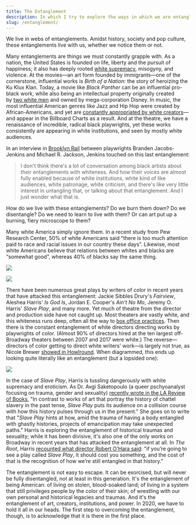 ```yaml
---
title: The Entanglement
description: In which I try to explore the ways in which we are entangled with history, legacies and traumas.
slug: /entanglement/
---
```


We live in webs of entanglements. Amidst history, society and pop culture, these entanglements live with us, whether we notice them or not.

Many entanglements are things we must constantly grapple with. As a nation, the United States is founded on life, liberty and the pursuit of happiness; it also has deeply rooted [white supremacy](https://www.theatlantic.com/magazine/archive/2019/04/adam-serwer-madison-grant-white-nationalism/583258/), misogyny, and violence. At the movies—an art form founded by immigrants—one of the cornerstone, influential works is *Birth of a Nation*: the story of heroizing the Ku Klux Klan. Today, a movie like *Black Panther* can be an influential pro-black work, while also being an intellectual property originally created by [two white men](<https://en.m.wikipedia.org/wiki/Black_Panther_(Marvel_Comics)>) and owned by mega-corporation Disney. In music, the most influential American genres like Jazz and Hip Hop were created by African-Americans, and yet are [constantly appropriated by white creators](https://www.nytimes.com/interactive/2019/08/14/magazine/music-black-culture-appropriation.html)—and appear in the Billboard Charts as a result. And at the theatre, we have a renaissance of incredible, radical black playwrights, yet these works consistently are appearing in white institutions, and seen by mostly white audiences.

In an interview in [Brooklyn Rail](https://brooklynrail.org/2019/06/theater/In-Dialogue-Inner-Life-Out-Loud-A-Strange-Loop) between playwrights Branden Jacobs-Jenkins and Michael R. Jackson, Jenkins touched on this last entanglement:

> I don't think there's a lot of conversation among black artists about their entanglements with whiteness. And how their voices are almost fully enabled because of white institutions, white kind of like audiences, white patronage, white criticism, and there's like very little interest in untangling that, or talking about that entanglement. And I just wonder what that is.

How do we live with these entanglements? Do we burn them down? Do we disentangle? Do we need to learn to live with them? Or can art put up a burning, fiery microscope to them?

Many white America simply ignore them. In a recent study from Pew Research Center, 50% of white Americans said “there is too much attention paid to race and racial issues in our country these days”. Likewise, most white Americans believe that relations between whites and blacks are “somewhat good”, whereas 40% of blacks say the same thing.

![](/images/Relations.jpg)

![](/images/Relations2.jpg)

There have been numerous great plays by writers of color in recent years that have attacked this entanglement: Jackie Sibbles Drury's *Fairview*, Aleshea Harris' *Is God Is*, Jordan E. Cooper's *Ain't No Mo*, Jeremy O. Harris' *Slave Play*, and many more. Yet much of theatre from the director and production side have not caught up. Most theaters are vastly white, and this whiteness runs deep, often all the way to [box office practices](http://twitter.com/josesolismayen/status/1186831453620973568). Then there is the constant entanglement of white directors directing works by playwrights of color. (Almost 90% of directors hired at the ten largest off-Broadway theaters between 2007 and 2017 were white.) The reverse—directors of color getting to direct white writers’ work—is largely not true, as Nicole Brewer [showed in Howlround](https://howlround.com/playwrights-color-white-directors-and-exposing-racist-policy). When diagrammed, this ends up looking quite literally like an entanglement (but a lopsided one):

![](/images/directorethnicity.jpg)

In the case of *Slave Play*, Harris is tussling dangerously with white supremacy and eroticism. As Dr. Avgi Saketopoulo (a queer pschyoanalyst focusing on trauma, gender and sexuality) [recently wrote in the LA Review of Books](https://lareviewofbooks.org/article/consentsowhite-on-the-erotics-of-slave-play-in-slave-play/), "In contrast to works of art that portray the history of chattel slavery in the past tense, *Slave Play* puts its audience on a collision course with how this history pulses through us in the present." She goes on to write that "*Slave Play* hints at how, amid the trauma of having a body entangled with ghastly histories, projects of emancipation may take unexpected paths." Harris is exploring the entanglement of historical traumas and sexuality; while it has been divisive, it's also one of the only works on Broadway in recent years that has attacked the entanglement at all. In *The Root*, Harris [recounted what director Robert O'Hara said](https://www.theroot.com/it-should-cost-you-something-as-it-debuts-on-broadway-1837972463): "if you’re going to see a play called *Slave Play*, it should cost you something, and the cost of that is the recognition of how we’re still entangled in that history."

The entanglement is not easy to escape. It can be exorcised, but will never be fully disentangled, not at least in this generation. It's the entanglement of being American: of living on stolen, blood-soaked land; of living in a system that still privileges people by the color of their skin; of wrestling with our own personal and historical legacies and traumas. And it's the entanglement of art, creators, institutions, and power. In 2020, we have to hold it all in our heads. The first step to overcoming the entanglement, though, is to acknowledge that it is there in the first place.
